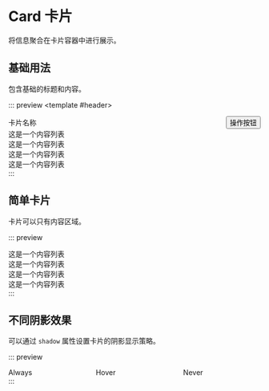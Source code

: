 # Card 卡片

将信息聚合在卡片容器中进行展示。

## 基础用法

包含基础的标题和内容。

::: preview
<Card class="box-card">
<template #header>
<div style="display: flex; justify-content: space-between; align-items: center;">
<span>卡片名称</span>
<Button type="primary">操作按钮</Button>
</div>
</template>
  <div>这是一个内容列表</div>
  <div>这是一个内容列表</div>
  <div>这是一个内容列表</div>
  <div>这是一个内容列表</div>
</Card>
:::

## 简单卡片

卡片可以只有内容区域。

::: preview
<Card style="width: 480px">
  <div>这是一个内容列表</div>
  <div>这是一个内容列表</div>
  <div>这是一个内容列表</div>
  <div>这是一个内容列表</div>
</Card>
:::

## 不同阴影效果

可以通过 `shadow` 属性设置卡片的阴影显示策略。

::: preview
<div style="display: flex; gap: 20px; justify-content: space-around;">
  <Card shadow="always" style="flex: 1;">
    Always
  </Card>
  <Card shadow="hover" style="flex: 1;">
    Hover
  </Card>
  <Card shadow="never" style="flex: 1;">
    Never
  </Card>
</div>
:::
